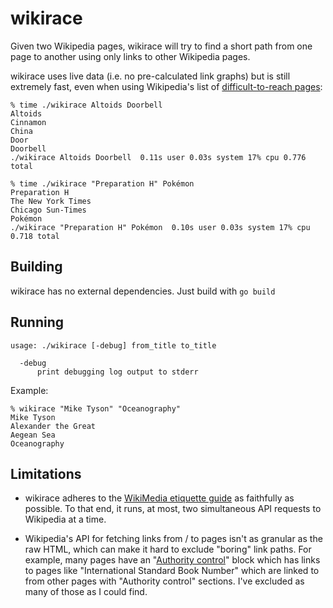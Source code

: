 # wikirace

Given two Wikipedia pages, wikirace will try to find a short path from one page
to another using only links to other Wikipedia pages.

wikirace uses live data (i.e. no pre-calculated link graphs) but is still
extremely fast, even when using Wikipedia's list of [difficult-to-reach
pages][good_target]:

```
% time ./wikirace Altoids Doorbell
Altoids
Cinnamon
China
Door
Doorbell
./wikirace Altoids Doorbell  0.11s user 0.03s system 17% cpu 0.776 total

% time ./wikirace "Preparation H" Pokémon
Preparation H
The New York Times
Chicago Sun-Times
Pokémon
./wikirace "Preparation H" Pokémon  0.10s user 0.03s system 17% cpu 0.718 total
```

## Building

wikirace has no external dependencies. Just build with `go build`

## Running

```
usage: ./wikirace [-debug] from_title to_title

  -debug
      print debugging log output to stderr
```

Example:

```
% wikirace "Mike Tyson" "Oceanography"
Mike Tyson
Alexander the Great
Aegean Sea
Oceanography
```

[good_target]: https://en.wikipedia.org/wiki/Wikipedia:Wikirace#Good_Target_Pages

## Limitations

* wikirace adheres to the [WikiMedia etiquette guide][etiquette] as faithfully
  as possible. To that end, it runs, at most, two simultaneous API requests to
  Wikipedia at a time.

* Wikipedia's API for fetching links from / to pages isn't as granular as the
  raw HTML, which can make it hard to exclude "boring" link paths. For example,
  many pages have an "[Authority control][auth_control]" block which has links
  to pages like "International Standard Book Number" which are linked to from
  other pages with "Authority control" sections. I've excluded as many of those
  as I could find.

[etiquette]: https://www.mediawiki.org/wiki/API:Etiquette
[auth_control]: https://en.wikipedia.org/wiki/Help:Authority_control
